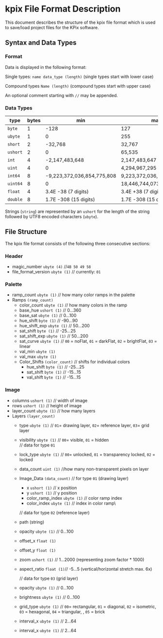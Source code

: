 # kpix File Format Description

This document describes the structure of the kpix file format which is used to save/load project files for the KPix software.

## Syntax and Data Types
### Format
Data is displayed in the following format:

Single types: ``name data_type (length)`` (single types start with lower case)

Compound types ``Name (length)`` (compound types start with upper case)

An optional comment starting with ``//`` may be appended. 

### Data Types

| type       | bytes | min                        | max                        |
|------------|-------|----------------------------|----------------------------|
| ``byte``   | 1     | -128                       | 127                        |
| ``ubyte``  | 1     | 0                          | 255                        |
| ``short``  | 2     | -32,768                    | 32,767                     |
| ``ushort`` | 2     | 0                          | 65,535                     |
| ``int``    | 4     | -2,147,483,648             | 2,147,483,647              |
| ``uint``   | 4     | 0                          | 4,294,967,295              |
| ``int64``  | 8     | -9,223,372,036,854,775,808 | 9,223,372,036,854,775,807  |
| ``uint64`` | 8     | 0                          | 18,446,744,073,709,551,615 |
| ``float``  | 4     | 3.4E -38 (7 digits)        | 3.4E +38 (7 digits)        |
| ``double`` | 8     | 1.7E -308 (15 digits)      | 1.7E -308 (15 digits)      |

Strings (``string``) are represented by an ``ushort`` for the length of the string followed by UTF8 encoded characters (``ubyte``). 

## File Structure

The kpix file format consists of the following three consecutive sections:

### Header
* magic_number ``ubyte (4)`` //``4B 50 49 58``
* file_format_version ``ubyte (1)`` // currently: ``01``

### Palette
* ramp_count ``ubyte (1)`` // how many color ramps in the palette
* Ramps ``(ramp_count)``
  * color_count ``ubyte (1)`` // how many colors in the ramp
  * base_hue ``ushort (1)`` // 0...360
  * base_sat ``ubyte (1)`` // 0...100
  * hue_shift ``byte (1)`` // -90...90
  * hue_shift_exp ``ubyte (1)`` // 50...200
  * sat_shift ``byte (1)`` // -25...25
  * sat_shift_exp ``ubyte (1)`` // 50...200
  * sat_curve ``ubyte (1)`` // ``00`` = noFlat, ``01`` = darkFlat, ``02`` = brightFlat, ``03`` = linear 
  * val_min ``ubyte (1)``
  * val_max ``ubyte (1)``
  * Color_Shifts ``(color_count)`` // shifts for individual colors
    * hue_shift ``byte (1)`` // -25...25
    * sat_shift ``byte (1)`` // -15...15
    * val_shift ``byte (1)`` // -15...15

### Image 
* columns ``ushort (1)`` // width of image
* rows ``ushort (1)`` // height of image
* layer_count ``ubyte (1)`` // how many layers
* Layers ``(layer_count)``
  * type ``ubyte (1)`` // ``01``= drawing layer, ``02``= reference layer, ``03``= grid layer
  * visibility ``ubyte (1)`` // ``00``= visible, ``01`` = hidden  
    // data for type ``01``  
  * lock_type ``ubyte (1)`` // ``00``= unlocked, ``01`` = transparency locked, ``02`` = locked
  * data_count ``uint (1)`` //how many non-transparent pixels on layer
  * Image_Data ``(data_count)`` // for type ``01`` (drawing layer)
    * x ``ushort (1)`` // x position
    * y ``ushort (1)`` // y position
    * color_ramp_index ``ubyte (1)`` // color ramp index
    * color_index ``ubyte (1)`` // index in color ramp\
    
    // data for type ``02`` (reference layer)
  * path (string)  
  * opacity ``ubyte (1)`` // 0...100
  * offset_x ``float (1)``
  * offset_y ``float (1)``
  * zoom ``ushort (1)`` // 1...2000 (representing zoom factor * 1000)
  * aspect_ratio ``float (1)``// -5...5 (vertical/horizontal stretch max. 6x)

    // data for type ``03`` (grid layer)  
  * opacity ``ubyte (1)`` // 0...100
  * brightness ``ubyte (1)`` // 0...100
  * grid_type ``ubyte (1)`` // ``00``= rectangular, ``01`` = diagonal, ``02`` = isometric, ``03`` = hexagonal, ``04`` = triangular, , ``05`` = brick
  * interval_x ``ubyte (1)`` // 2...64
  * interval_x ``ubyte (1)`` // 2...64
  
  
  